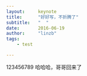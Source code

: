 ```yaml
---
layout:     keynote
title:      "好好写，不折腾了"
subtitle:   "  "
date:       2016-06-19
author:     "linzb"
tags:
    - test

---
```



123456789
哈哈哈，哥哥回来了


